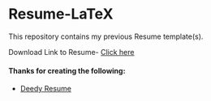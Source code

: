 # Resume-LaTeX

This repository contains my previous Resume template(s).

Download Link to Resume- [Click here](https://raw.githubusercontent.com/Diksha-Rathi/Resume-LaTeX/master/Resume.pdf)

#### Thanks for creating the following:

* [Deedy Resume](https://github.com/deedy/Deedy-Resume) 

